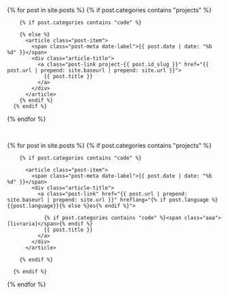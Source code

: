 <div class="container">
  {% for post in site.posts %}
      {% if post.categories contains "projects" %}

        {% if post.categories contains "code" %}

        {% else %}       
          <article class="post-item">
            <span class="post-meta date-label">{{ post.date | date: "%b %d" }}</span>
            <div class="article-title">
              <a class="post-link project-{{ post.id_slug }}" href="{{ post.url | prepend: site.baseurl | prepend: site.url }}">
                {{ post.title }}
              </a>
            </div>
          </article>
        {% endif %}
      {% endif %}
  {% endfor %}

  <br>

  {% for post in site.posts %}
      {% if post.categories contains "projects" %}

        {% if post.categories contains "code" %}

          <article class="post-item">
            <span class="post-meta date-label">{{ post.date | date: "%b %d" }}</span>
            <div class="article-title">
              <a class="post-link" href="{{ post.url | prepend: site.baseurl | prepend: site.url }}" hreflang="{% if post.language %}{{post.language}}{% else %}es{% endif %}">

                {% if post.categories contains "code" %}<span class="aaa">[livraria]</span>{% endif %}
                {{ post.title }}
              </a>
            </div>
          </article>

        {% endif %}

      {% endif %}
  {% endfor %}   
</div>
